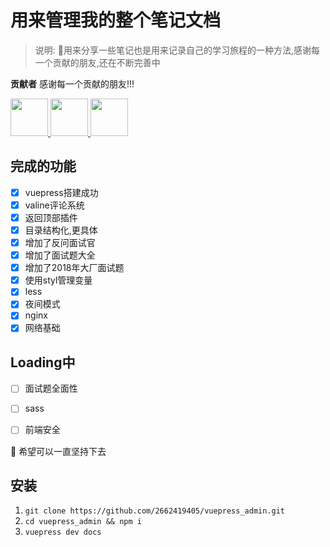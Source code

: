 # 用来管理我的整个笔记文档

> 说明: :100:用来分享一些笔记也是用来记录自己的学习旅程的一种方法,感谢每一个贡献的朋友,还在不断完善中

**贡献者** 感谢每一个贡献的朋友!!!
   
<a href="https://github.com/2209951505" target="_blank" >
    <img width=60 height="60" src="https://cdn.jsdelivr.net/gh/2662419405/imgPlus/89AAF7BBE667E8E89D4217B3104F4D6D.jpg">
</a>
<a href="https://github.com/lushengyunzuo" target="_blank">
    <img width=60 height="60" src="https://cdn.jsdelivr.net/gh/2662419405/imgPlus/chen.jpg">
</a>
<a href="https://github.com/Wangjiateng666" target="_blank">
    <img width=60 height="60" src="https://cdn.jsdelivr.net/gh/2662419405/imgPlus/5.jpg">
</a>

## 完成的功能

- [x] vuepress搭建成功
- [x] valine评论系统
- [x] 返回顶部插件
- [x] 目录结构化,更具体
- [x] 增加了反问面试官
- [x] 增加了面试题大全
- [x] 增加了2018年大厂面试题
- [x] 使用styl管理变量
- [x] less
- [x] 夜间模式
- [x] nginx
- [x] 网络基础

## Loading中

- [ ] 面试题全面性
- [ ] sass
- [ ] 前端安全


:tada: 希望可以一直坚持下去

## 安装

1. `git clone https://github.com/2662419405/vuepress_admin.git`
2. `cd vuepress_admin && npm i`
3. `vuepress dev docs`